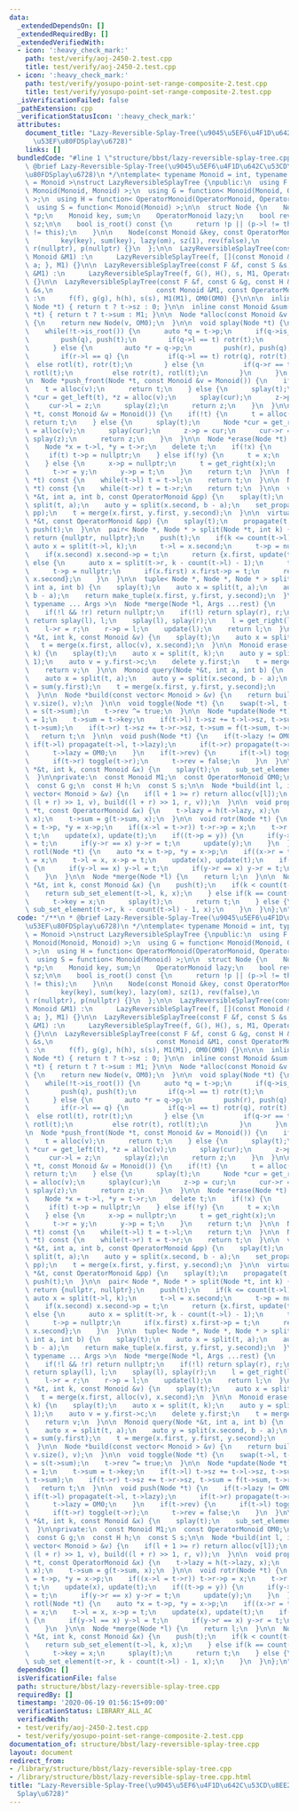 ```yaml
---
data:
  _extendedDependsOn: []
  _extendedRequiredBy: []
  _extendedVerifiedWith:
  - icon: ':heavy_check_mark:'
    path: test/verify/aoj-2450-2.test.cpp
    title: test/verify/aoj-2450-2.test.cpp
  - icon: ':heavy_check_mark:'
    path: test/verify/yosupo-point-set-range-composite-2.test.cpp
    title: test/verify/yosupo-point-set-range-composite-2.test.cpp
  _isVerificationFailed: false
  _pathExtension: cpp
  _verificationStatusIcon: ':heavy_check_mark:'
  attributes:
    document_title: "Lazy-Reversible-Splay-Tree(\u9045\u5EF6\u4F1D\u642C\u53CD\u8EE2\
      \u53EF\u80FDSplay\u6728)"
    links: []
  bundledCode: "#line 1 \"structure/bbst/lazy-reversible-splay-tree.cpp\"\n/**\n *\
    \ @brief Lazy-Reversible-Splay-Tree(\u9045\u5EF6\u4F1D\u642C\u53CD\u8EE2\u53EF\
    \u80FDSplay\u6728)\n */\ntemplate< typename Monoid = int, typename OperatorMonoid\
    \ = Monoid >\nstruct LazyReversibleSplayTree {\npublic:\n  using F = function<\
    \ Monoid(Monoid, Monoid) >;\n  using G = function< Monoid(Monoid, OperatorMonoid)\
    \ >;\n  using H = function< OperatorMonoid(OperatorMonoid, OperatorMonoid) >;\n\
    \  using S = function< Monoid(Monoid) >;\n\n  struct Node {\n    Node *l, *r,\
    \ *p;\n    Monoid key, sum;\n    OperatorMonoid lazy;\n    bool rev;\n    size_t\
    \ sz;\n\n    bool is_root() const {\n      return !p || (p->l != this && p->r\
    \ != this);\n    }\n\n    Node(const Monoid &key, const OperatorMonoid &om) :\n\
    \        key(key), sum(key), lazy(om), sz(1), rev(false),\n        l(nullptr),\
    \ r(nullptr), p(nullptr) {}\n  };\n\n  LazyReversibleSplayTree(const F &f, const\
    \ Monoid &M1) :\n      LazyReversibleSplayTree(f, [](const Monoid &a) { return\
    \ a; }, M1) {}\n\n  LazyReversibleSplayTree(const F &f, const S &s, const Monoid\
    \ &M1) :\n      LazyReversibleSplayTree(f, G(), H(), s, M1, OperatorMonoid())\
    \ {}\n\n  LazyReversibleSplayTree(const F &f, const G &g, const H &h, const S\
    \ &s,\n                          const Monoid &M1, const OperatorMonoid &OM0)\
    \ :\n      f(f), g(g), h(h), s(s), M1(M1), OM0(OM0) {}\n\n\n  inline size_t count(const\
    \ Node *t) { return t ? t->sz : 0; }\n\n  inline const Monoid &sum(const Node\
    \ *t) { return t ? t->sum : M1; }\n\n  Node *alloc(const Monoid &v = Monoid())\
    \ {\n    return new Node(v, OM0);\n  }\n\n  void splay(Node *t) {\n    push(t);\n\
    \    while(!t->is_root()) {\n      auto *q = t->p;\n      if(q->is_root()) {\n\
    \        push(q), push(t);\n        if(q->l == t) rotr(t);\n        else rotl(t);\n\
    \      } else {\n        auto *r = q->p;\n        push(r), push(q), push(t);\n\
    \        if(r->l == q) {\n          if(q->l == t) rotr(q), rotr(t);\n        \
    \  else rotl(t), rotr(t);\n        } else {\n          if(q->r == t) rotl(q),\
    \ rotl(t);\n          else rotr(t), rotl(t);\n        }\n      }\n    }\n  }\n\
    \n  Node *push_front(Node *t, const Monoid &v = Monoid()) {\n    if(!t) {\n  \
    \    t = alloc(v);\n      return t;\n    } else {\n      splay(t);\n      Node\
    \ *cur = get_left(t), *z = alloc(v);\n      splay(cur);\n      z->p = cur;\n \
    \     cur->l = z;\n      splay(z);\n      return z;\n    }\n  }\n\n  Node *push_back(Node\
    \ *t, const Monoid &v = Monoid()) {\n    if(!t) {\n      t = alloc(v);\n     \
    \ return t;\n    } else {\n      splay(t);\n      Node *cur = get_right(t), *z\
    \ = alloc(v);\n      splay(cur);\n      z->p = cur;\n      cur->r = z;\n     \
    \ splay(z);\n      return z;\n    }\n  }\n\n  Node *erase(Node *t) {\n    splay(t);\n\
    \    Node *x = t->l, *y = t->r;\n    delete t;\n    if(!x) {\n      t = y;\n \
    \     if(t) t->p = nullptr;\n    } else if(!y) {\n      t = x;\n      t->p = nullptr;\n\
    \    } else {\n      x->p = nullptr;\n      t = get_right(x);\n      splay(t);\n\
    \      t->r = y;\n      y->p = t;\n    }\n    return t;\n  }\n\n  Node *get_left(Node\
    \ *t) const {\n    while(t->l) t = t->l;\n    return t;\n  }\n\n  Node *get_right(Node\
    \ *t) const {\n    while(t->r) t = t->r;\n    return t;\n  }\n\n  void set_propagate(Node\
    \ *&t, int a, int b, const OperatorMonoid &pp) {\n    splay(t);\n    auto x =\
    \ split(t, a);\n    auto y = split(x.second, b - a);\n    set_propagate(y.first,\
    \ pp);\n    t = merge(x.first, y.first, y.second);\n  }\n\n  virtual void set_propagate(Node\
    \ *&t, const OperatorMonoid &pp) {\n    splay(t);\n    propagate(t, pp);\n   \
    \ push(t);\n  }\n\n  pair< Node *, Node * > split(Node *t, int k) {\n    if(!t)\
    \ return {nullptr, nullptr};\n    push(t);\n    if(k <= count(t->l)) {\n     \
    \ auto x = split(t->l, k);\n      t->l = x.second;\n      t->p = nullptr;\n  \
    \    if(x.second) x.second->p = t;\n      return {x.first, update(t)};\n    }\
    \ else {\n      auto x = split(t->r, k - count(t->l) - 1);\n      t->r = x.first;\n\
    \      t->p = nullptr;\n      if(x.first) x.first->p = t;\n      return {update(t),\
    \ x.second};\n    }\n  }\n\n  tuple< Node *, Node *, Node * > split3(Node *t,\
    \ int a, int b) {\n    splay(t);\n    auto x = split(t, a);\n    auto y = split(x.second,\
    \ b - a);\n    return make_tuple(x.first, y.first, y.second);\n  }\n\n  template<\
    \ typename ... Args >\n  Node *merge(Node *l, Args ...rest) {\n    Node *r = merge(rest...);\n\
    \    if(!l && !r) return nullptr;\n    if(!l) return splay(r), r;\n    if(!r)\
    \ return splay(l), l;\n    splay(l), splay(r);\n    l = get_right(l);\n    splay(l);\n\
    \    l->r = r;\n    r->p = l;\n    update(l);\n    return l;\n  }\n\n  void insert(Node\
    \ *&t, int k, const Monoid &v) {\n    splay(t);\n    auto x = split(t, k);\n \
    \   t = merge(x.first, alloc(v), x.second);\n  }\n\n  Monoid erase(Node *&t, int\
    \ k) {\n    splay(t);\n    auto x = split(t, k);\n    auto y = split(x.second,\
    \ 1);\n    auto v = y.first->c;\n    delete y.first;\n    t = merge(x.first, y.second);\n\
    \    return v;\n  }\n\n  Monoid query(Node *&t, int a, int b) {\n    splay(t);\n\
    \    auto x = split(t, a);\n    auto y = split(x.second, b - a);\n    auto ret\
    \ = sum(y.first);\n    t = merge(x.first, y.first, y.second);\n    return ret;\n\
    \  }\n\n  Node *build(const vector< Monoid > &v) {\n    return build(0, (int)\
    \ v.size(), v);\n  }\n\n  void toggle(Node *t) {\n    swap(t->l, t->r);\n    t->sum\
    \ = s(t->sum);\n    t->rev ^= true;\n  }\n\n  Node *update(Node *t) {\n    t->sz\
    \ = 1;\n    t->sum = t->key;\n    if(t->l) t->sz += t->l->sz, t->sum = f(t->l->sum,\
    \ t->sum);\n    if(t->r) t->sz += t->r->sz, t->sum = f(t->sum, t->r->sum);\n \
    \   return t;\n  }\n\n  void push(Node *t) {\n    if(t->lazy != OM0) {\n     \
    \ if(t->l) propagate(t->l, t->lazy);\n      if(t->r) propagate(t->r, t->lazy);\n\
    \      t->lazy = OM0;\n    }\n    if(t->rev) {\n      if(t->l) toggle(t->l);\n\
    \      if(t->r) toggle(t->r);\n      t->rev = false;\n    }\n  }\n\n  void set_element(Node\
    \ *&t, int k, const Monoid &x) {\n    splay(t);\n    sub_set_element(t, k, x);\n\
    \  }\n\nprivate:\n  const Monoid M1;\n  const OperatorMonoid OM0;\n  const F f;\n\
    \  const G g;\n  const H h;\n  const S s;\n\n  Node *build(int l, int r, const\
    \ vector< Monoid > &v) {\n    if(l + 1 >= r) return alloc(v[l]);\n    return merge(build(l,\
    \ (l + r) >> 1, v), build((l + r) >> 1, r, v));\n  }\n\n  void propagate(Node\
    \ *t, const OperatorMonoid &x) {\n    t->lazy = h(t->lazy, x);\n    t->key = g(t->key,\
    \ x);\n    t->sum = g(t->sum, x);\n  }\n\n  void rotr(Node *t) {\n    auto *x\
    \ = t->p, *y = x->p;\n    if((x->l = t->r)) t->r->p = x;\n    t->r = x, x->p =\
    \ t;\n    update(x), update(t);\n    if((t->p = y)) {\n      if(y->l == x) y->l\
    \ = t;\n      if(y->r == x) y->r = t;\n      update(y);\n    }\n  }\n\n  void\
    \ rotl(Node *t) {\n    auto *x = t->p, *y = x->p;\n    if((x->r = t->l)) t->l->p\
    \ = x;\n    t->l = x, x->p = t;\n    update(x), update(t);\n    if((t->p = y))\
    \ {\n      if(y->l == x) y->l = t;\n      if(y->r == x) y->r = t;\n      update(y);\n\
    \    }\n  }\n\n  Node *merge(Node *l) {\n    return l;\n  }\n\n  Node *sub_set_element(Node\
    \ *&t, int k, const Monoid &x) {\n    push(t);\n    if(k < count(t->l)) {\n  \
    \    return sub_set_element(t->l, k, x);\n    } else if(k == count(t->l)) {\n\
    \      t->key = x;\n      splay(t);\n      return t;\n    } else {\n      return\
    \ sub_set_element(t->r, k - count(t->l) - 1, x);\n    }\n  }\n};\n"
  code: "/**\n * @brief Lazy-Reversible-Splay-Tree(\u9045\u5EF6\u4F1D\u642C\u53CD\u8EE2\
    \u53EF\u80FDSplay\u6728)\n */\ntemplate< typename Monoid = int, typename OperatorMonoid\
    \ = Monoid >\nstruct LazyReversibleSplayTree {\npublic:\n  using F = function<\
    \ Monoid(Monoid, Monoid) >;\n  using G = function< Monoid(Monoid, OperatorMonoid)\
    \ >;\n  using H = function< OperatorMonoid(OperatorMonoid, OperatorMonoid) >;\n\
    \  using S = function< Monoid(Monoid) >;\n\n  struct Node {\n    Node *l, *r,\
    \ *p;\n    Monoid key, sum;\n    OperatorMonoid lazy;\n    bool rev;\n    size_t\
    \ sz;\n\n    bool is_root() const {\n      return !p || (p->l != this && p->r\
    \ != this);\n    }\n\n    Node(const Monoid &key, const OperatorMonoid &om) :\n\
    \        key(key), sum(key), lazy(om), sz(1), rev(false),\n        l(nullptr),\
    \ r(nullptr), p(nullptr) {}\n  };\n\n  LazyReversibleSplayTree(const F &f, const\
    \ Monoid &M1) :\n      LazyReversibleSplayTree(f, [](const Monoid &a) { return\
    \ a; }, M1) {}\n\n  LazyReversibleSplayTree(const F &f, const S &s, const Monoid\
    \ &M1) :\n      LazyReversibleSplayTree(f, G(), H(), s, M1, OperatorMonoid())\
    \ {}\n\n  LazyReversibleSplayTree(const F &f, const G &g, const H &h, const S\
    \ &s,\n                          const Monoid &M1, const OperatorMonoid &OM0)\
    \ :\n      f(f), g(g), h(h), s(s), M1(M1), OM0(OM0) {}\n\n\n  inline size_t count(const\
    \ Node *t) { return t ? t->sz : 0; }\n\n  inline const Monoid &sum(const Node\
    \ *t) { return t ? t->sum : M1; }\n\n  Node *alloc(const Monoid &v = Monoid())\
    \ {\n    return new Node(v, OM0);\n  }\n\n  void splay(Node *t) {\n    push(t);\n\
    \    while(!t->is_root()) {\n      auto *q = t->p;\n      if(q->is_root()) {\n\
    \        push(q), push(t);\n        if(q->l == t) rotr(t);\n        else rotl(t);\n\
    \      } else {\n        auto *r = q->p;\n        push(r), push(q), push(t);\n\
    \        if(r->l == q) {\n          if(q->l == t) rotr(q), rotr(t);\n        \
    \  else rotl(t), rotr(t);\n        } else {\n          if(q->r == t) rotl(q),\
    \ rotl(t);\n          else rotr(t), rotl(t);\n        }\n      }\n    }\n  }\n\
    \n  Node *push_front(Node *t, const Monoid &v = Monoid()) {\n    if(!t) {\n  \
    \    t = alloc(v);\n      return t;\n    } else {\n      splay(t);\n      Node\
    \ *cur = get_left(t), *z = alloc(v);\n      splay(cur);\n      z->p = cur;\n \
    \     cur->l = z;\n      splay(z);\n      return z;\n    }\n  }\n\n  Node *push_back(Node\
    \ *t, const Monoid &v = Monoid()) {\n    if(!t) {\n      t = alloc(v);\n     \
    \ return t;\n    } else {\n      splay(t);\n      Node *cur = get_right(t), *z\
    \ = alloc(v);\n      splay(cur);\n      z->p = cur;\n      cur->r = z;\n     \
    \ splay(z);\n      return z;\n    }\n  }\n\n  Node *erase(Node *t) {\n    splay(t);\n\
    \    Node *x = t->l, *y = t->r;\n    delete t;\n    if(!x) {\n      t = y;\n \
    \     if(t) t->p = nullptr;\n    } else if(!y) {\n      t = x;\n      t->p = nullptr;\n\
    \    } else {\n      x->p = nullptr;\n      t = get_right(x);\n      splay(t);\n\
    \      t->r = y;\n      y->p = t;\n    }\n    return t;\n  }\n\n  Node *get_left(Node\
    \ *t) const {\n    while(t->l) t = t->l;\n    return t;\n  }\n\n  Node *get_right(Node\
    \ *t) const {\n    while(t->r) t = t->r;\n    return t;\n  }\n\n  void set_propagate(Node\
    \ *&t, int a, int b, const OperatorMonoid &pp) {\n    splay(t);\n    auto x =\
    \ split(t, a);\n    auto y = split(x.second, b - a);\n    set_propagate(y.first,\
    \ pp);\n    t = merge(x.first, y.first, y.second);\n  }\n\n  virtual void set_propagate(Node\
    \ *&t, const OperatorMonoid &pp) {\n    splay(t);\n    propagate(t, pp);\n   \
    \ push(t);\n  }\n\n  pair< Node *, Node * > split(Node *t, int k) {\n    if(!t)\
    \ return {nullptr, nullptr};\n    push(t);\n    if(k <= count(t->l)) {\n     \
    \ auto x = split(t->l, k);\n      t->l = x.second;\n      t->p = nullptr;\n  \
    \    if(x.second) x.second->p = t;\n      return {x.first, update(t)};\n    }\
    \ else {\n      auto x = split(t->r, k - count(t->l) - 1);\n      t->r = x.first;\n\
    \      t->p = nullptr;\n      if(x.first) x.first->p = t;\n      return {update(t),\
    \ x.second};\n    }\n  }\n\n  tuple< Node *, Node *, Node * > split3(Node *t,\
    \ int a, int b) {\n    splay(t);\n    auto x = split(t, a);\n    auto y = split(x.second,\
    \ b - a);\n    return make_tuple(x.first, y.first, y.second);\n  }\n\n  template<\
    \ typename ... Args >\n  Node *merge(Node *l, Args ...rest) {\n    Node *r = merge(rest...);\n\
    \    if(!l && !r) return nullptr;\n    if(!l) return splay(r), r;\n    if(!r)\
    \ return splay(l), l;\n    splay(l), splay(r);\n    l = get_right(l);\n    splay(l);\n\
    \    l->r = r;\n    r->p = l;\n    update(l);\n    return l;\n  }\n\n  void insert(Node\
    \ *&t, int k, const Monoid &v) {\n    splay(t);\n    auto x = split(t, k);\n \
    \   t = merge(x.first, alloc(v), x.second);\n  }\n\n  Monoid erase(Node *&t, int\
    \ k) {\n    splay(t);\n    auto x = split(t, k);\n    auto y = split(x.second,\
    \ 1);\n    auto v = y.first->c;\n    delete y.first;\n    t = merge(x.first, y.second);\n\
    \    return v;\n  }\n\n  Monoid query(Node *&t, int a, int b) {\n    splay(t);\n\
    \    auto x = split(t, a);\n    auto y = split(x.second, b - a);\n    auto ret\
    \ = sum(y.first);\n    t = merge(x.first, y.first, y.second);\n    return ret;\n\
    \  }\n\n  Node *build(const vector< Monoid > &v) {\n    return build(0, (int)\
    \ v.size(), v);\n  }\n\n  void toggle(Node *t) {\n    swap(t->l, t->r);\n    t->sum\
    \ = s(t->sum);\n    t->rev ^= true;\n  }\n\n  Node *update(Node *t) {\n    t->sz\
    \ = 1;\n    t->sum = t->key;\n    if(t->l) t->sz += t->l->sz, t->sum = f(t->l->sum,\
    \ t->sum);\n    if(t->r) t->sz += t->r->sz, t->sum = f(t->sum, t->r->sum);\n \
    \   return t;\n  }\n\n  void push(Node *t) {\n    if(t->lazy != OM0) {\n     \
    \ if(t->l) propagate(t->l, t->lazy);\n      if(t->r) propagate(t->r, t->lazy);\n\
    \      t->lazy = OM0;\n    }\n    if(t->rev) {\n      if(t->l) toggle(t->l);\n\
    \      if(t->r) toggle(t->r);\n      t->rev = false;\n    }\n  }\n\n  void set_element(Node\
    \ *&t, int k, const Monoid &x) {\n    splay(t);\n    sub_set_element(t, k, x);\n\
    \  }\n\nprivate:\n  const Monoid M1;\n  const OperatorMonoid OM0;\n  const F f;\n\
    \  const G g;\n  const H h;\n  const S s;\n\n  Node *build(int l, int r, const\
    \ vector< Monoid > &v) {\n    if(l + 1 >= r) return alloc(v[l]);\n    return merge(build(l,\
    \ (l + r) >> 1, v), build((l + r) >> 1, r, v));\n  }\n\n  void propagate(Node\
    \ *t, const OperatorMonoid &x) {\n    t->lazy = h(t->lazy, x);\n    t->key = g(t->key,\
    \ x);\n    t->sum = g(t->sum, x);\n  }\n\n  void rotr(Node *t) {\n    auto *x\
    \ = t->p, *y = x->p;\n    if((x->l = t->r)) t->r->p = x;\n    t->r = x, x->p =\
    \ t;\n    update(x), update(t);\n    if((t->p = y)) {\n      if(y->l == x) y->l\
    \ = t;\n      if(y->r == x) y->r = t;\n      update(y);\n    }\n  }\n\n  void\
    \ rotl(Node *t) {\n    auto *x = t->p, *y = x->p;\n    if((x->r = t->l)) t->l->p\
    \ = x;\n    t->l = x, x->p = t;\n    update(x), update(t);\n    if((t->p = y))\
    \ {\n      if(y->l == x) y->l = t;\n      if(y->r == x) y->r = t;\n      update(y);\n\
    \    }\n  }\n\n  Node *merge(Node *l) {\n    return l;\n  }\n\n  Node *sub_set_element(Node\
    \ *&t, int k, const Monoid &x) {\n    push(t);\n    if(k < count(t->l)) {\n  \
    \    return sub_set_element(t->l, k, x);\n    } else if(k == count(t->l)) {\n\
    \      t->key = x;\n      splay(t);\n      return t;\n    } else {\n      return\
    \ sub_set_element(t->r, k - count(t->l) - 1, x);\n    }\n  }\n};\n"
  dependsOn: []
  isVerificationFile: false
  path: structure/bbst/lazy-reversible-splay-tree.cpp
  requiredBy: []
  timestamp: '2020-06-19 01:56:15+09:00'
  verificationStatus: LIBRARY_ALL_AC
  verifiedWith:
  - test/verify/aoj-2450-2.test.cpp
  - test/verify/yosupo-point-set-range-composite-2.test.cpp
documentation_of: structure/bbst/lazy-reversible-splay-tree.cpp
layout: document
redirect_from:
- /library/structure/bbst/lazy-reversible-splay-tree.cpp
- /library/structure/bbst/lazy-reversible-splay-tree.cpp.html
title: "Lazy-Reversible-Splay-Tree(\u9045\u5EF6\u4F1D\u642C\u53CD\u8EE2\u53EF\u80FD\
  Splay\u6728)"
---
```

